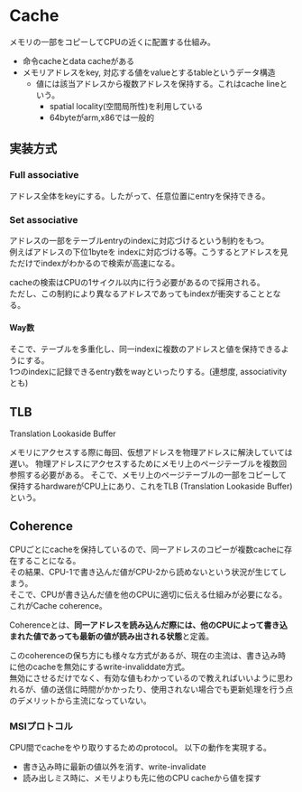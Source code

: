 # Cache

メモリの一部をコピーしてCPUの近くに配置する仕組み。  

* 命令cacheとdata cacheがある
* メモリアドレスをkey, 対応する値をvalueとするtableというデータ構造
  * 値には該当アドレスから複数アドレスを保持する。これはcache lineという。
    * spatial locality(空間局所性)を利用している
    * 64byteがarm,x86では一般的


## 実装方式

### Full associative

アドレス全体をkeyにする。したがって、任意位置にentryを保持できる。


### Set associative

アドレスの一部をテーブルentryのindexに対応づけるという制約をもつ。  
例えばアドレスの下位1byteを indexに対応づける等。こうするとアドレスを見ただけでindexがわかるので検索が高速になる。  

cacheの検索はCPUの1サイクル以内に行う必要があるので採用される。  
ただし、この制約により異なるアドレスであってもindexが衝突することとなる。

#### Way数

そこで、テーブルを多重化し、同一indexに複数のアドレスと値を保持できるようにする。  
1つのindexに記録できるentry数をwayといったりする。(連想度, associativityとも)


## TLB

Translation Lookaside Buffer

メモリにアクセスする際に毎回、仮想アドレスを物理アドレスに解決していては遅い。 物理アドレスにアクセスするためにメモリ上のページテーブルを複数回参照する必要がある。
そこで、メモリ上のページテーブルの一部をコピーして保持するhardwareがCPU上にあり、これをTLB (Translation Lookaside Buffer)という。


## Coherence

CPUごとにcacheを保持しているので、同一アドレスのコピーが複数cacheに存在することになる。  
その結果、CPU-1で書き込んだ値がCPU-2から読めないという状況が生じてしまう。  
そこで、CPUが書き込んだ値を他のCPUに適切に伝える仕組みが必要になる。これがCache coherence。  

Coherenceとは、**同一アドレスを読み込んだ際には、他のCPUによって書き込まれた値であっても最新の値が読み出される状態**と定義。  

このcoherenceの保ち方にも様々な方式があるが、現在の主流は、書き込み時に他のcacheを無効にするwrite-invaliddate方式。  
無効にさせるだけでなく、有効な値もわかっているので教えればいいように思われるが、値の送信に時間がかかったり、使用されない場合でも更新処理を行う点のデメリットから主流になっていない。


### MSIプロトコル

CPU間でcacheをやり取りするためのprotocol。  以下の動作を実現する。  

* 書き込み時に最新の値以外を消す、write-invalidate
* 読み出しミス時に、メモリよりも先に他のCPU cacheから値を探す